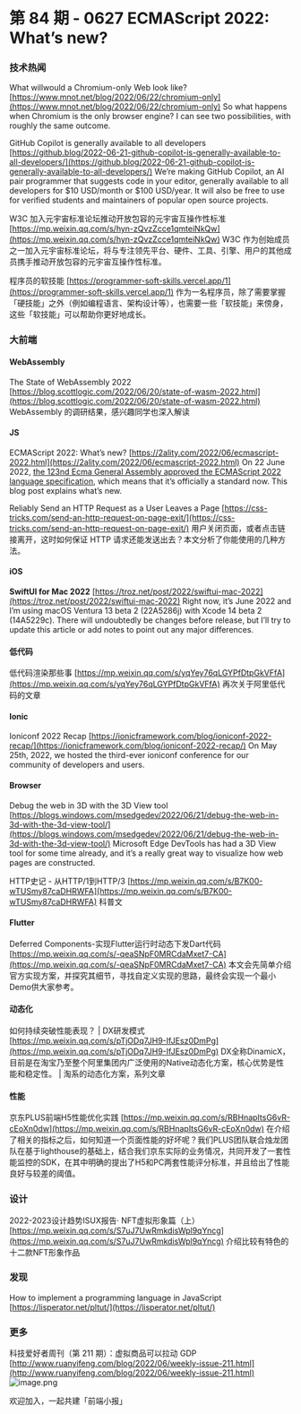 # 第 84 期 - 0627 ECMAScript 2022: What’s new?
### 技术热闻
What willwould a Chromium-only Web look like?
[https://www.mnot.net/blog/2022/06/22/chromium-only](https://www.mnot.net/blog/2022/06/22/chromium-only)
So what happens when Chromium is the only browser engine? I can see two possibilities, with roughly the same outcome.

GitHub Copilot is generally available to all developers
[https://github.blog/2022-06-21-github-copilot-is-generally-available-to-all-developers/](https://github.blog/2022-06-21-github-copilot-is-generally-available-to-all-developers/)
We’re making GitHub Copilot, an AI pair programmer that suggests code in your editor, generally available to all developers for $10 USD/month or $100 USD/year. It will also be free to use for verified students and maintainers of popular open source projects.

W3C 加入元宇宙标准论坛推动开放包容的元宇宙互操作性标准
[https://mp.weixin.qq.com/s/hyn-zQvzZcce1qmteiNkQw](https://mp.weixin.qq.com/s/hyn-zQvzZcce1qmteiNkQw)
W3C 作为创始成员之一加入元宇宙标准论坛，将与专注领先平台、硬件、工具、引擎、用户的其他成员携手推动开放包容的元宇宙互操作性标准。

程序员的软技能
[https://programmer-soft-skills.vercel.app/1](https://programmer-soft-skills.vercel.app/1)
作为一名程序员，除了需要掌握「硬技能」之外（例如编程语言、架构设计等），也需要一些「软技能」来傍身，这些「软技能」可以帮助你更好地成长。

### 大前端
#### WebAssembly
The State of WebAssembly 2022
[https://blog.scottlogic.com/2022/06/20/state-of-wasm-2022.html](https://blog.scottlogic.com/2022/06/20/state-of-wasm-2022.html)
WebAssembly 的调研结果，感兴趣同学也深入解读

#### JS
ECMAScript 2022: What’s new?
[https://2ality.com/2022/06/ecmascript-2022.html](https://2ality.com/2022/06/ecmascript-2022.html)
On 22 June 2022, [the 123nd Ecma General Assembly approved the ECMAScript 2022 language specification](https://www.ecma-international.org/news/ecma-international-approves-new-standards-6/), which means that it’s officially a standard now. This blog post explains what’s new.

Reliably Send an HTTP Request as a User Leaves a Page
[https://css-tricks.com/send-an-http-request-on-page-exit/](https://css-tricks.com/send-an-http-request-on-page-exit/)
用户关闭页面，或者点击链接离开，这时如何保证 HTTP 请求还能发送出去？本文分析了你能使用的几种方法。

#### iOS
**SwiftUI for Mac 2022**
[https://troz.net/post/2022/swiftui-mac-2022](https://troz.net/post/2022/swiftui-mac-2022)
Right now, it’s June 2022 and I’m using macOS Ventura 13 beta 2 (22A5286j) with Xcode 14 beta 2 (14A5229c). There will undoubtedly be changes before release, but I’ll try to update this article or add notes to point out any major differences.

#### 低代码
低代码渲染那些事
[https://mp.weixin.qq.com/s/yqYey76qLGYPfDtpGkVFfA](https://mp.weixin.qq.com/s/yqYey76qLGYPfDtpGkVFfA)
再次关于阿里低代码的文章

#### Ionic
Ioniconf 2022 Recap
[https://ionicframework.com/blog/ioniconf-2022-recap/](https://ionicframework.com/blog/ioniconf-2022-recap/)
On May 25th, 2022, we hosted the third-ever ioniconf conference for our community of developers and users.

#### Browser
Debug the web in 3D with the 3D View tool
[https://blogs.windows.com/msedgedev/2022/06/21/debug-the-web-in-3d-with-the-3d-view-tool/](https://blogs.windows.com/msedgedev/2022/06/21/debug-the-web-in-3d-with-the-3d-view-tool/)
Microsoft Edge DevTools has had a 3D View tool for some time already, and it’s a really great way to visualize how web pages are constructed.

HTTP史记 - 从HTTP/1到HTTP/3
[https://mp.weixin.qq.com/s/B7K00-wTUSmy87caDHRWFA](https://mp.weixin.qq.com/s/B7K00-wTUSmy87caDHRWFA)
科普文

#### Flutter
Deferred Components-实现Flutter运行时动态下发Dart代码
[https://mp.weixin.qq.com/s/-qeaSNpF0MRCdaMxet7-CA](https://mp.weixin.qq.com/s/-qeaSNpF0MRCdaMxet7-CA)
本文会先简单介绍官方实现方案，并探究其细节，寻找自定义实现的思路，最终会实现一个最小Demo供大家参考。

#### 动态化
如何持续突破性能表现？ | DX研发模式
[https://mp.weixin.qq.com/s/pTjODq7JH9-IfJEsz0DmPg](https://mp.weixin.qq.com/s/pTjODq7JH9-IfJEsz0DmPg)
DX全称DinamicX，目前是在淘宝乃至整个阿里集团内广泛使用的Native动态化方案，核心优势是性能和稳定性。
| 淘系的动态化方案，系列文章

#### 性能
京东PLUS前端H5性能优化实践
[https://mp.weixin.qq.com/s/RBHnapItsG6vR-cEoXn0dw](https://mp.weixin.qq.com/s/RBHnapItsG6vR-cEoXn0dw)
在介绍了相关的指标之后，如何知道一个页面性能的好坏呢？我们PLUS团队联合烛龙团队在基于lighthouse的基础上，结合我们京东实际的业务情况，共同开发了一套性能监控的SDK，在其中明确的提出了H5和PC两套性能评分标准，并且给出了性能良好与较差的阈值。

### 设计
2022-2023设计趋势ISUX报告· NFT虚拟形象篇（上）
[https://mp.weixin.qq.com/s/S7uJ7UwRmkdisWpl9qYncg](https://mp.weixin.qq.com/s/S7uJ7UwRmkdisWpl9qYncg)
介绍比较有特色的十二款NFT形象作品

### 发现
How to implement a programming language in JavaScript
[https://lisperator.net/pltut/](https://lisperator.net/pltut/)

### 更多
科技爱好者周刊（第 211 期）：虚拟商品可以拉动 GDP
[http://www.ruanyifeng.com/blog/2022/06/weekly-issue-211.html](http://www.ruanyifeng.com/blog/2022/06/weekly-issue-211.html)
![image.png](https://cdn.nlark.com/yuque/0/2020/png/85771/1605930034828-7fc81343-651f-4a15-8465-eebe5a23cf61.png#crop=0&crop=0&crop=1&crop=1&height=31&id=C5Hpa&margin=%5Bobject%20Object%5D&name=image.png&originHeight=90&originWidth=2186&originalType=binary&ratio=1&rotation=0&showTitle=false&size=14325&status=done&style=none&title=&width=746)


欢迎加入，一起共建「前端小报」
